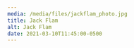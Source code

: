 ```yaml
---
media: /media/files/jackflam_photo.jpg
title: Jack Flam
alt: Jack Flam
date: 2021-03-10T11:45:00-0500
---
```

